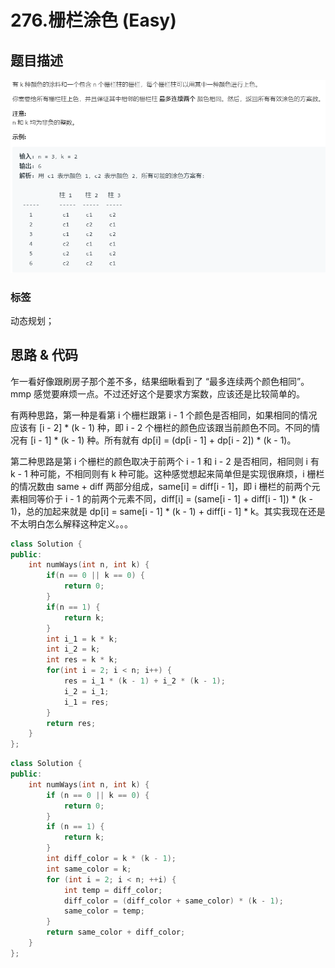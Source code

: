 # 276.栅栏涂色 (Easy)

## 题目描述

![](276.png)

### 标签

动态规划；

## 思路 & 代码

乍一看好像跟刷房子那个差不多，结果细瞅看到了 “最多连续两个颜色相同”。mmp 感觉要麻烦一点。不过还好这个是要求方案数，应该还是比较简单的。

有两种思路，第一种是看第 i 个栅栏跟第 i - 1 个颜色是否相同，如果相同的情况应该有 [i - 2] * (k - 1) 种，即 i - 2 个栅栏的颜色应该跟当前颜色不同。不同的情况有 [i - 1] * (k - 1) 种。所有就有 dp[i] = (dp[i - 1] + dp[i - 2]) * (k - 1)。

第二种思路是第 i 个栅栏的颜色取决于前两个 i - 1 和 i - 2 是否相同，相同则 i 有 k - 1 种可能，不相同则有 k 种可能。这种感觉想起来简单但是实现很麻烦，i 栅栏的情况数由 same + diff 两部分组成，same[i] = diff[i - 1]，即 i 栅栏的前两个元素相同等价于 i - 1 的前两个元素不同，diff[i] = (same[i - 1] + diff[i - 1]) * (k - 1)，总的加起来就是 dp[i] = same[i - 1] * (k - 1) + diff[i - 1] * k。其实我现在还是不太明白怎么解释这种定义。。。

```c++ tab="dp"
class Solution {
public:
    int numWays(int n, int k) {
        if(n == 0 || k == 0) {
            return 0;
        }
        if(n == 1) {
            return k;
        }
        int i_1 = k * k;
        int i_2 = k;
        int res = k * k;
        for(int i = 2; i < n; i++) {
            res = i_1 * (k - 1) + i_2 * (k - 1);
            i_2 = i_1;
            i_1 = res;
        }
        return res;
    }
};
```

```c++ tab="dp 思路二"
class Solution {
public:
    int numWays(int n, int k) {
        if (n == 0 || k == 0) {
            return 0;
        }
        if (n == 1) {
            return k;
        }
        int diff_color = k * (k - 1);
        int same_color = k;
        for (int i = 2; i < n; ++i) {
            int temp = diff_color;
            diff_color = (diff_color + same_color) * (k - 1);
            same_color = temp;
        }
        return same_color + diff_color;
    }
};
```